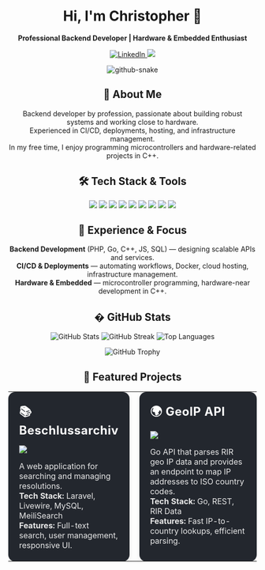 <h1 align="center">Hi, I'm Christopher 👋</h1>
<p align="center">
  <b>Professional Backend Developer | Hardware & Embedded Enthusiast</b>
</p>
<p align="center">
  <a href="https://www.linkedin.com/in/christopher-falkner/" target="_blank">
    <img src="https://img.shields.io/badge/LinkedIn-0A66C2?style=for-the-badge&logo=linkedin&logoColor=white" alt="LinkedIn"/>
  </a>
  <a href="mailto:kontakt@cfalkner.dev">
    <img src="https://img.shields.io/badge/Email-D14836?style=for-the-badge&logo=email&logoColor=redwhite"/>
  </a>
</p>

<p align="center">
    <picture>
        <source media="(prefers-color-scheme: dark)" srcset="https://raw.githubusercontent.com/Dhalion/Dhalion/output/github-contribution-grid-snake-dark.svg" />
        <source media="(prefers-color-scheme: light)" srcset="https://raw.githubusercontent.com/Dhalion/Dhalion/output/github-contribution-grid-snake.svg" />
        <img alt="github-snake" src="github-snake.svg" />
    </picture>
</p>

<h2 align="center">👤 About Me</h2>
<p align="center">
  Backend developer by profession, passionate about building robust systems and working close to hardware.<br>
  Experienced in CI/CD, deployments, hosting, and infrastructure management.<br>
  In my free time, I enjoy programming microcontrollers and hardware-related projects in C++.
</p>

<h2 align="center">🛠️ Tech Stack & Tools</h2>
<p align="center">
  <img src="https://img.shields.io/badge/PHP-777BB4?style=for-the-badge&logo=php&logoColor=white"/>
  <img src="https://img.shields.io/badge/C++-00599C?style=for-the-badge&logo=c%2b%2b&logoColor=white"/>
  <img src="https://img.shields.io/badge/Go-00ADD8?style=for-the-badge&logo=go&logoColor=white"/>
  <img src="https://img.shields.io/badge/JavaScript-F7DF1E?style=for-the-badge&logo=javascript&logoColor=black"/>
  <img src="https://img.shields.io/badge/Vue.js-4FC08D?style=for-the-badge&logo=vue.js&logoColor=white"/>
  <img src="https://img.shields.io/badge/SQL-4479A1?style=for-the-badge&logo=mysql&logoColor=white"/>
  <img src="https://img.shields.io/badge/Docker-2496ED?style=for-the-badge&logo=docker&logoColor=white"/>
  <img src="https://img.shields.io/badge/Redis-DC382D?style=for-the-badge&logo=redis&logoColor=white"/>
  <img src="https://img.shields.io/badge/Git-F05032?style=for-the-badge&logo=git&logoColor=white"/>
</p>

<h2 align="center">💼 Experience & Focus</h2>
<p align="center">
  <b>Backend Development</b> (PHP, Go, C++, JS, SQL) &mdash; designing scalable APIs and services.<br>
  <b>CI/CD & Deployments</b> &mdash; automating workflows, Docker, cloud hosting, infrastructure management.<br>
  <b>Hardware & Embedded</b> &mdash; microcontroller programming, hardware-near development in C++.<br>
</p>

<h2 align="center">� GitHub Stats</h2>
<p align="center">
  <img src="https://github-readme-stats.vercel.app/api?username=Dhalion&show_icons=true&theme=radical" alt="GitHub Stats" />
  <img src="https://github-readme-streak-stats.herokuapp.com/?user=Dhalion&theme=radical" alt="GitHub Streak" />
  <img src="https://github-readme-stats.vercel.app/api/top-langs/?username=Dhalion&layout=compact&theme=radical" alt="Top Languages" />
  <br>
  <p align="center">
  <img src="https://github-profile-trophy.vercel.app/?username=Dhalion&theme=flat&row=1&column=3&no-bg=true&no-frame=true" alt="GitHub Trophy" />
  </p>
</p>

<h2 align="center">🚀 Featured Projects</h2>
<table align="center" width="100%" style="border-spacing: 20px 0;">
  <tr>
    <td width="48%" style="vertical-align:top; background:#23272e; border-radius:14px; box-shadow:0 2px 8px rgba(0,0,0,0.10); padding:22px;">
      <div style="margin-bottom:16px;">
        <span style="font-size:1.5em; font-weight:700; letter-spacing:0.5px; color:#fff;">📚 Beschlussarchiv</span>
      </div>
      <a href="https://github.com/Dhalion/beschlussarchiv">
        <img src="https://img.shields.io/badge/Repository-181717?style=for-the-badge&logo=github&logoColor=white"/>
      </a>
      <div align="left" style="margin-top:16px; color:#eaeaea;">
        <span>A web application for searching and managing resolutions.</span><br>
        <b>Tech Stack:</b> Laravel, Livewire, MySQL, MeiliSearch<br>
        <b>Features:</b> Full-text search, user management, responsive UI.
      </div>
    </td>
    <td width="4%"></td>
    <td width="48%" style="vertical-align:top; background:#23272e; border-radius:14px; box-shadow:0 2px 8px rgba(0,0,0,0.10); padding:22px;">
      <div style="margin-bottom:16px;">
        <span style="font-size:1.5em; font-weight:700; letter-spacing:0.5px; color:#fff;">🌍 GeoIP API</span>
      </div>
      <a href="https://github.com/Dhalion/geoip-api">
        <img src="https://img.shields.io/badge/Repository-181717?style=for-the-badge&logo=github&logoColor=white"/>
      </a>
      <div align="left" style="margin-top:16px; color:#eaeaea;">
        <span>Go API that parses RIR geo IP data and provides an endpoint to map IP addresses to ISO country codes.</span><br>
        <b>Tech Stack:</b> Go, REST, RIR Data<br>
        <b>Features:</b> Fast IP-to-country lookups, efficient parsing.
      </div>
    </td>
  </tr>
</table>
